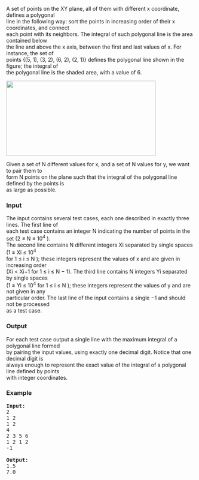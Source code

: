 <p>A set of points on the XY plane, all of them with different x coordinate, defines a polygonal<br>line in the following way: sort the points in increasing order of their x coordinates, and connect<br>each point with its neighbors. The integral of such polygonal line is the area contained below<br>the line and above the x axis, between the first and last values of x. For instance, the set of<br>points {(5, 1), (3, 2), (6, 2), (2, 1)} defines the polygonal line shown in the figure; the integral of<br>the polygonal line is the shaded area, with a value of 6.</p>
<p><img src="../../content/pabloh:integral.png" alt="" width="400" height="200"></p>
<p>Given a set of N different values for x, and a set of N values for y, we want to pair them to<br> form N points on the plane such that the integral of the polygonal line defined by the points is<br> as large as possible.</p>
<h3>Input</h3>
<p>The input contains several test cases, each one described in exactly three lines. The first line of<br>each test case contains an integer N indicating the number of points in the set (2 ≤ N ≤ 10<sup>4</sup> ).<br>The second line contains N different integers Xi separated by single spaces (1 ≤ Xi ≤ 10<sup>4</sup><br>for 1 ≤ i ≤ N ); these integers represent the values of x and are given in increasing order<br>(Xi &lt; Xi+1 for 1 ≤ i ≤ N − 1). The third line contains N integers Yi separated by single spaces<br>(1 ≤ Yi ≤ 10<sup>4</sup> for 1 ≤ i ≤ N ); these integers represent the values of y and are not given in any<br>particular order. The last line of the input contains a single −1 and should not be processed<br>as a test case.</p>
<h3>Output</h3>
<p>For each test case output a single line with the maximum integral of a polygonal line formed<br>by pairing the input values, using exactly one decimal digit. Notice that one decimal digit is<br>always enough to represent the exact value of the integral of a polygonal line defined by points<br>with integer coordinates.</p>
<h3>Example</h3>
<pre><strong>Input:</strong><br>2<br>1 2<br>1 2<br>4<br>2 3 5 6<br>1 2 1 2<br>-1<br><br><strong>Output:</strong>
1.5<br>7.0</pre>